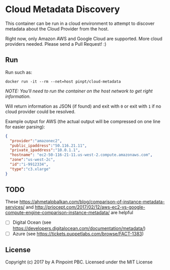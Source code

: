 # Cloud Metadata Discovery

This container can be run in a cloud environment to attempt to discover metadata about the Cloud Provider from the host.


Right now, only Amazon AWS and Google Cloud are supported. More cloud providers needed.  Please send a Pull Request! :)

## Run

Run such as:

```shell
docker run -it --rm --net=host pinpt/cloud-metadata
```

_NOTE: You'll need to run the container on the host network to get right information._

Will return information as JSON (if found) and exit with `0` or exit with `1` if no cloud provider could be resolved.

Example output for AWS (the actual output will be compressed on one line for easier parsing):

```json
{
  "provider":"amazonec2",
  "public_ipaddress":"50.116.21.11",
  "private_ipaddress":"10.0.1.1",
  "hostname": "ec2-50-116-21-11.us-west-2.compute.amazonaws.com",
  "zone":"us-west-2c",
  "id":"i-9912334",
  "type":"c3.xlarge"
}
```

## TODO

These https://ahmetalpbalkan.com/blog/comparison-of-instance-metadata-services/ and http://priocept.com/2017/02/12/aws-ec2-vs-google-compute-engine-comparison-instance-metadata/ are helpful

- [ ] Digital Ocean (see https://developers.digitalocean.com/documentation/metadata/)
- [ ] Azure (see https://tickets.puppetlabs.com/browse/FACT-1383)

## License

Copyright (c) 2017 by A Pinpoint PBC. Licensed under the MIT License
